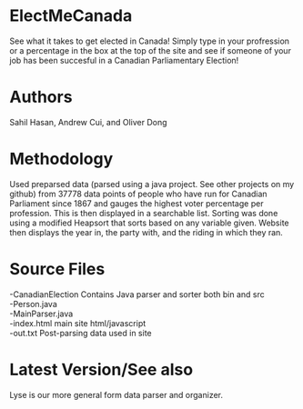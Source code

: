 # ElectMeCanada
See what it takes to get elected in Canada! Simply type in your profression or a percentage in the box at the top of the site and see if someone of your job has been succesful in a Canadian Parliamentary Election!

# Authors
Sahil Hasan, Andrew Cui, and Oliver Dong

# Methodology
Used preparsed data (parsed using a java project. See other projects on my github) from 37778 data points of people who have run for Canadian Parliament since 1867 and gauges the highest voter percentage per profession. This is then displayed in a searchable list. Sorting was done using a modified Heapsort that sorts based on any variable given. Website then displays the year in, the party with, and the riding in which they ran.  

# Source Files 
-CanadianElection             Contains Java parser and sorter both bin and src  <br />
  -Person.java           <br />
  -MainParser.java         <br />
-index.html                  main site html/javascript <br />
-out.txt                     Post-parsing data used in site  <br />

# Latest Version/See also
Lyse is our more general form data parser and organizer. 

